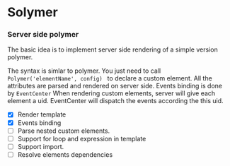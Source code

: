Solymer
=======

### Server side polymer ###

The basic idea is to implement server side rendering of a simple version polymer.

The syntax is simlar to polymer. You just need to call ```Polymer('elementName', config) ``` 
to declare a custom element. All the attributes are parsed and rendered on server side.
Events binding is done by ```EventCenter``` When rendering custom elements, server will give each element a uid. EventCenter will dispatch the events according the this uid.

- [x] Render template
- [x] Events binding
- [ ] Parse nested custom elements.
- [ ] Support for loop and expression in template
- [ ] Support import.
- [ ] Resolve elements dependencies
